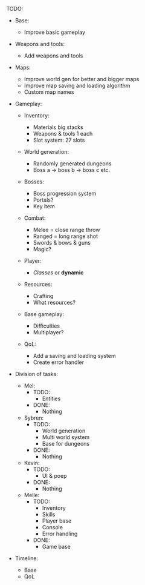 TODO:
- Base:
    * Improve basic gameplay

- Weapons and tools:
    * Add weapons and tools

- Maps:
    * Improve world gen for better and bigger maps
    * Improve map saving and loading algorithm
    * Custom map names


- Gameplay:
    - Inventory:
        * Materials big stacks
        * Weapons & tools 1 each
        * Slot system: 27 slots

    - World generation:
        * Randomly generated dungeons
        * Boss a -> boss b -> boss c etc.

    - Bosses:
        * Boss progression system
        * Portals?
        * Key item

    - Combat:
        * Melee = close range throw
        * Ranged = long range shot
        * Swords & bows & guns
        * Magic?

    - Player:
        * <i>Classes</i> or <b>dynamic</b>
    
    - Resources:
        * Crafting
        * What resources?

    - Base gameplay:
        * Difficulties
        * Multiplayer?
    
    - QoL:
        * Add a saving and loading system
        * Create error handler
    
- Division of tasks:
    * Mel:
        * TODO:
            - Entities
        * DONE:
            - Nothing
    * Sybren:
        * TODO:
            - World generation
            - Multi world system
            - Base for dungeons
        * DONE:
            - Nothing
    * Kevin:
        * TODO:
            - UI & poep
        * DONE:
            - Nothing
    * Melle:
        * TODO:
            - Inventory
            - Skills
            - Player base
            - Console
            - Error handling
        * DONE:
            - Game base  

- Timeline:
    * Base
    * QoL